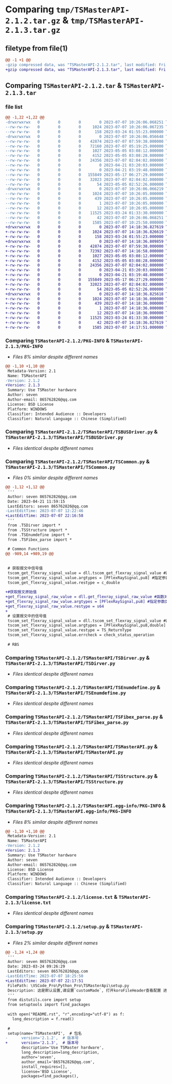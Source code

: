 # Comparing `tmp/TSMasterAPI-2.1.2.tar.gz` & `tmp/TSMasterAPI-2.1.3.tar.gz`

## filetype from file(1)

```diff
@@ -1 +1 @@
-gzip compressed data, was "TSMasterAPI-2.1.2.tar", last modified: Fri Jul  7 10:26:06 2023, max compression
+gzip compressed data, was "TSMasterAPI-2.1.3.tar", last modified: Fri Jul  7 14:18:36 2023, max compression
```

## Comparing `TSMasterAPI-2.1.2.tar` & `TSMasterAPI-2.1.3.tar`

### file list

```diff
@@ -1,22 +1,22 @@
-drwxrwxrwx   0        0        0        0 2023-07-07 10:26:06.068251 TSMasterAPI-2.1.2/
--rw-rw-rw-   0        0        0     1024 2023-07-07 10:26:06.067235 TSMasterAPI-2.1.2/PKG-INFO
--rw-rw-rw-   0        0        0      158 2023-03-24 01:55:23.000000 TSMasterAPI-2.1.2/README.rst
-drwxrwxrwx   0        0        0        0 2023-07-07 10:26:06.056648 TSMasterAPI-2.1.2/TSMasterAPI/
--rw-rw-rw-   0        0        0    42874 2023-07-07 07:59:38.000000 TSMasterAPI-2.1.2/TSMasterAPI/TSBUSDriver.py
--rw-rw-rw-   0        0        0    72160 2023-07-07 05:19:25.000000 TSMasterAPI-2.1.2/TSMasterAPI/TSCommon.py
--rw-rw-rw-   0        0        0     1027 2023-05-05 03:08:12.000000 TSMasterAPI-2.1.2/TSMasterAPI/TSDirver.py
--rw-rw-rw-   0        0        0     4152 2023-05-05 03:08:28.000000 TSMasterAPI-2.1.2/TSMasterAPI/TSEnumdefine.py
--rw-rw-rw-   0        0        0    24356 2023-07-07 02:04:02.000000 TSMasterAPI-2.1.2/TSMasterAPI/TSFibex_parse.py
--rw-rw-rw-   0        0        0        0 2023-04-21 03:20:03.000000 TSMasterAPI-2.1.2/TSMasterAPI/TSFlexRayDriver.py
--rw-rw-rw-   0        0        0        0 2023-04-21 03:19:48.000000 TSMasterAPI-2.1.2/TSMasterAPI/TSLINDriver.py
--rw-rw-rw-   0        0        0   155849 2023-05-17 06:27:29.000000 TSMasterAPI-2.1.2/TSMasterAPI/TSMasterAPI.py
--rw-rw-rw-   0        0        0    32023 2023-07-07 02:04:02.000000 TSMasterAPI-2.1.2/TSMasterAPI/TSStructure.py
--rw-rw-rw-   0        0        0       54 2023-05-05 02:52:26.000000 TSMasterAPI-2.1.2/TSMasterAPI/__init__.py
-drwxrwxrwx   0        0        0        0 2023-07-07 10:26:06.066219 TSMasterAPI-2.1.2/TSMasterAPI.egg-info/
--rw-rw-rw-   0        0        0     1024 2023-07-07 10:26:05.000000 TSMasterAPI-2.1.2/TSMasterAPI.egg-info/PKG-INFO
--rw-rw-rw-   0        0        0      439 2023-07-07 10:26:05.000000 TSMasterAPI-2.1.2/TSMasterAPI.egg-info/SOURCES.txt
--rw-rw-rw-   0        0        0        1 2023-07-07 10:26:05.000000 TSMasterAPI-2.1.2/TSMasterAPI.egg-info/dependency_links.txt
--rw-rw-rw-   0        0        0       12 2023-07-07 10:26:05.000000 TSMasterAPI-2.1.2/TSMasterAPI.egg-info/top_level.txt
--rw-rw-rw-   0        0        0    11525 2023-03-24 01:33:30.000000 TSMasterAPI-2.1.2/license.txt
--rw-rw-rw-   0        0        0       42 2023-07-07 10:26:06.068251 TSMasterAPI-2.1.2/setup.cfg
--rw-rw-rw-   0        0        0     1585 2023-07-07 10:25:50.000000 TSMasterAPI-2.1.2/setup.py
+drwxrwxrwx   0        0        0        0 2023-07-07 14:18:36.827619 TSMasterAPI-2.1.3/
+-rw-rw-rw-   0        0        0     1024 2023-07-07 14:18:36.826619 TSMasterAPI-2.1.3/PKG-INFO
+-rw-rw-rw-   0        0        0      158 2023-03-24 01:55:23.000000 TSMasterAPI-2.1.3/README.rst
+drwxrwxrwx   0        0        0        0 2023-07-07 14:18:36.809859 TSMasterAPI-2.1.3/TSMasterAPI/
+-rw-rw-rw-   0        0        0    42874 2023-07-07 07:59:38.000000 TSMasterAPI-2.1.3/TSMasterAPI/TSBUSDriver.py
+-rw-rw-rw-   0        0        0    72392 2023-07-07 14:16:58.000000 TSMasterAPI-2.1.3/TSMasterAPI/TSCommon.py
+-rw-rw-rw-   0        0        0     1027 2023-05-05 03:08:12.000000 TSMasterAPI-2.1.3/TSMasterAPI/TSDirver.py
+-rw-rw-rw-   0        0        0     4152 2023-05-05 03:08:28.000000 TSMasterAPI-2.1.3/TSMasterAPI/TSEnumdefine.py
+-rw-rw-rw-   0        0        0    24356 2023-07-07 02:04:02.000000 TSMasterAPI-2.1.3/TSMasterAPI/TSFibex_parse.py
+-rw-rw-rw-   0        0        0        0 2023-04-21 03:20:03.000000 TSMasterAPI-2.1.3/TSMasterAPI/TSFlexRayDriver.py
+-rw-rw-rw-   0        0        0        0 2023-04-21 03:19:48.000000 TSMasterAPI-2.1.3/TSMasterAPI/TSLINDriver.py
+-rw-rw-rw-   0        0        0   155849 2023-05-17 06:27:29.000000 TSMasterAPI-2.1.3/TSMasterAPI/TSMasterAPI.py
+-rw-rw-rw-   0        0        0    32023 2023-07-07 02:04:02.000000 TSMasterAPI-2.1.3/TSMasterAPI/TSStructure.py
+-rw-rw-rw-   0        0        0       54 2023-05-05 02:52:26.000000 TSMasterAPI-2.1.3/TSMasterAPI/__init__.py
+drwxrwxrwx   0        0        0        0 2023-07-07 14:18:36.825618 TSMasterAPI-2.1.3/TSMasterAPI.egg-info/
+-rw-rw-rw-   0        0        0     1024 2023-07-07 14:18:36.000000 TSMasterAPI-2.1.3/TSMasterAPI.egg-info/PKG-INFO
+-rw-rw-rw-   0        0        0      439 2023-07-07 14:18:36.000000 TSMasterAPI-2.1.3/TSMasterAPI.egg-info/SOURCES.txt
+-rw-rw-rw-   0        0        0        1 2023-07-07 14:18:36.000000 TSMasterAPI-2.1.3/TSMasterAPI.egg-info/dependency_links.txt
+-rw-rw-rw-   0        0        0       12 2023-07-07 14:18:36.000000 TSMasterAPI-2.1.3/TSMasterAPI.egg-info/top_level.txt
+-rw-rw-rw-   0        0        0    11525 2023-03-24 01:33:30.000000 TSMasterAPI-2.1.3/license.txt
+-rw-rw-rw-   0        0        0       42 2023-07-07 14:18:36.827619 TSMasterAPI-2.1.3/setup.cfg
+-rw-rw-rw-   0        0        0     1585 2023-07-07 14:17:51.000000 TSMasterAPI-2.1.3/setup.py
```

### Comparing `TSMasterAPI-2.1.2/PKG-INFO` & `TSMasterAPI-2.1.3/PKG-INFO`

 * *Files 8% similar despite different names*

```diff
@@ -1,10 +1,10 @@
 Metadata-Version: 2.1
 Name: TSMasterAPI
-Version: 2.1.2
+Version: 2.1.3
 Summary: Use TSMaster hardware
 Author: seven
 Author-email: 865762826@qq.com
 License: BSD License
 Platform: WINDOWS
 Classifier: Intended Audience :: Developers
 Classifier: Natural Language :: Chinese (Simplified)
```

### Comparing `TSMasterAPI-2.1.2/TSMasterAPI/TSBUSDriver.py` & `TSMasterAPI-2.1.3/TSMasterAPI/TSBUSDriver.py`

 * *Files identical despite different names*

### Comparing `TSMasterAPI-2.1.2/TSMasterAPI/TSCommon.py` & `TSMasterAPI-2.1.3/TSMasterAPI/TSCommon.py`

 * *Files 0% similar despite different names*

```diff
@@ -1,12 +1,12 @@
 '''
 Author: seven 865762826@qq.com
 Date: 2023-04-21 11:59:15
 LastEditors: seven 865762826@qq.com
-LastEditTime: 2023-07-07 12:22:46
+LastEditTime: 2023-07-07 22:16:58
 '''
 from .TSDirver import *
 from .TSStructure import *  
 from .TSEnumdefine import *  
 from .TSFibex_parse import * 
 
 # Common Functions
@@ -989,14 +989,19 @@
 
 
 # 获取报文中信号值
 tscom_get_flexray_signal_value = dll.tscom_get_flexray_signal_value #函数对象
 tscom_get_flexray_signal_value.argtypes = [PFlexRaySignal,pu8] #指定参数类型
 tscom_get_flexray_signal_value.restype = c_double 
 
+#获取报文原始值
+get_flexray_signal_raw_value = dll.get_flexray_signal_raw_value #函数对象
+get_flexray_signal_raw_value.argtypes = [PFlexRaySignal,pu8] #指定参数类型
+get_flexray_signal_raw_value.restype = s64 
+
 # 设置报文中的信号值
 tscom_set_flexray_signal_value = dll.tscom_set_flexray_signal_value #函数对象
 tscom_set_flexray_signal_value.argtypes = [PFlexRaySignal,pu8,double] #指定参数类型
 tscom_set_flexray_signal_value.restype = TS_ReturnType 
 tscom_set_flexray_signal_value.errcheck = check_status_operation
 
 # RBS
```

### Comparing `TSMasterAPI-2.1.2/TSMasterAPI/TSDirver.py` & `TSMasterAPI-2.1.3/TSMasterAPI/TSDirver.py`

 * *Files identical despite different names*

### Comparing `TSMasterAPI-2.1.2/TSMasterAPI/TSEnumdefine.py` & `TSMasterAPI-2.1.3/TSMasterAPI/TSEnumdefine.py`

 * *Files identical despite different names*

### Comparing `TSMasterAPI-2.1.2/TSMasterAPI/TSFibex_parse.py` & `TSMasterAPI-2.1.3/TSMasterAPI/TSFibex_parse.py`

 * *Files identical despite different names*

### Comparing `TSMasterAPI-2.1.2/TSMasterAPI/TSMasterAPI.py` & `TSMasterAPI-2.1.3/TSMasterAPI/TSMasterAPI.py`

 * *Files identical despite different names*

### Comparing `TSMasterAPI-2.1.2/TSMasterAPI/TSStructure.py` & `TSMasterAPI-2.1.3/TSMasterAPI/TSStructure.py`

 * *Files identical despite different names*

### Comparing `TSMasterAPI-2.1.2/TSMasterAPI.egg-info/PKG-INFO` & `TSMasterAPI-2.1.3/TSMasterAPI.egg-info/PKG-INFO`

 * *Files 8% similar despite different names*

```diff
@@ -1,10 +1,10 @@
 Metadata-Version: 2.1
 Name: TSMasterAPI
-Version: 2.1.2
+Version: 2.1.3
 Summary: Use TSMaster hardware
 Author: seven
 Author-email: 865762826@qq.com
 License: BSD License
 Platform: WINDOWS
 Classifier: Intended Audience :: Developers
 Classifier: Natural Language :: Chinese (Simplified)
```

### Comparing `TSMasterAPI-2.1.2/license.txt` & `TSMasterAPI-2.1.3/license.txt`

 * *Files identical despite different names*

### Comparing `TSMasterAPI-2.1.2/setup.py` & `TSMasterAPI-2.1.3/setup.py`

 * *Files 2% similar despite different names*

```diff
@@ -1,24 +1,24 @@
 '''
 Author: seven 865762826@qq.com
 Date: 2023-03-24 09:26:29
 LastEditors: seven 865762826@qq.com
-LastEditTime: 2023-07-07 18:25:50
+LastEditTime: 2023-07-07 22:17:51
 FilePath: \VSCode_Pro\Python_Pro\TSMasterApi\setup.py
 Description: 这是默认设置,请设置`customMade`, 打开koroFileHeader查看配置 进行设置: https://github.com/OBKoro1/koro1FileHeader/wiki/%E9%85%8D%E7%BD%AE
 '''
 from distutils.core import setup
 from setuptools import find_packages
 
 with open("README.rst", "r",encoding="utf-8") as f:
   long_description = f.read()
 
 # 
 setup(name='TSMasterAPI',  # 包名
-      version='2.1.2',  # 版本号
+      version='2.1.3',  # 版本号
       description='Use TSMaster hardware',
       long_description=long_description,
       author='seven',
       author_email='865762826@qq.com',
       install_requires=[],
       license='BSD License',
       packages=find_packages(),
```

